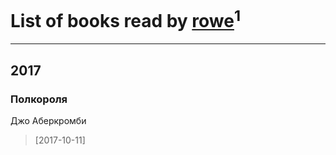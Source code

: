 # List of books read by [rowe](https://plus.google.com/110678352866444093698)<sup>1</sup>
---

## 2017

### Полкороля
Джо Аберкромби
> [2017-10-11] 



